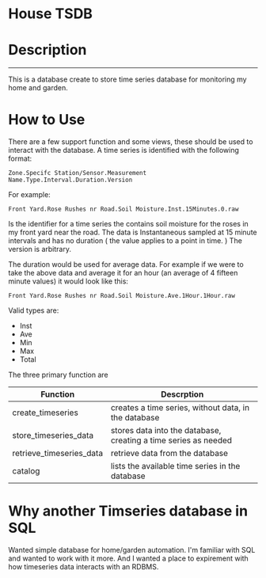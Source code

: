 # House TSDB


# Description
-----------

This is a database create to store time series database for monitoring my home and garden.


# How to Use


There are a few support function and some views, these should be used to interact with the database.
A time series is identified with the following format:

	Zone.Specifc Station/Sensor.Measurement Name.Type.Interval.Duration.Version

For example:

	Front Yard.Rose Rushes nr Road.Soil Moisture.Inst.15Minutes.0.raw

Is the identifier for a time series the contains soil moisture for the roses in my front yard near the road. The data is Instantaneous sampled at 15 minute intervals and has no duration ( the value applies to a point in time. ) The version is arbitrary.

The duration would be used for average data. For example if we were to take the above data and average it for an hour (an average of 4 fifteen minute values) it would look like this:

	Front Yard.Rose Rushes nr Road.Soil Moisture.Ave.1Hour.1Hour.raw

Valid types are:
	
 - Inst
 - Ave
 - Min
 - Max
 - Total

The three primary function are 

| Function | Descrption |
| -------- | ---------- |
| create_timeseries | creates a time series, without data, in the database|
| store_timeseries_data| stores data into the database, creating a time series as needed |
| retrieve_timeseries_data| retrieve data from the database|
| catalog | lists the available time series in the database|


# Why another Timseries database in SQL

Wanted simple database for home/garden automation. I'm familiar with SQL and wanted to work with it more. 
And I wanted a place to expirement with how timeseries data interacts with an RDBMS.
